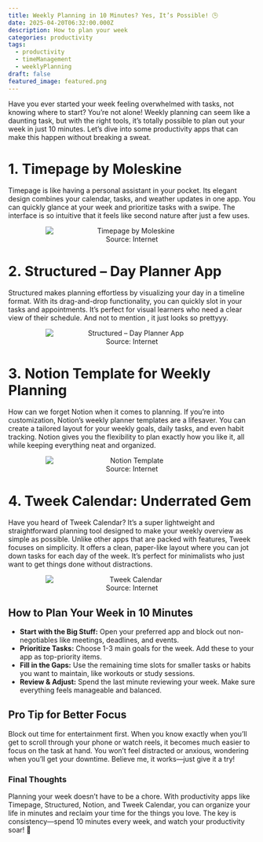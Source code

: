 ```yaml
---
title: Weekly Planning in 10 Minutes? Yes, It’s Possible! 🕒
date: 2025-04-20T06:32:00.000Z
description: How to plan your week
categories: productivity
tags:
  - productivity
  - timeManagement
  - weeklyPlanning
draft: false
featured_image: featured.png
---
```

Have you ever started your week feeling overwhelmed with tasks, not knowing where to start? You’re not alone! Weekly planning can seem like a daunting task, but with the right tools, it’s totally possible to plan out your week in just 10 minutes. Let’s dive into some productivity apps that can make this happen without breaking a sweat.

# 1. Timepage by Moleskine

Timepage is like having a personal assistant in your pocket. Its elegant design combines your calendar, tasks, and weather updates in one app. You can quickly glance at your week and prioritize tasks with a swipe. The interface is so intuitive that it feels like second nature after just a few uses.
<div style="display: flex; flex-wrap: wrap; gap: 20px; justify-content: center;">

  <div style="flex: 1 1 200px; text-align: center;">
    <img src="https://moleskinestudio.com/static/9812778788eae8ee45a641a877bc8562/fe02f/timepage_platforms_combined.png" alt="Timepage by Moleskine" style="max-width: 70%; height: auto; display: block; margin: 0 auto;" title="Source: Internet" />
    <figcaption>Source: Internet</figcaption>
  </div>

</div>

# 2. Structured – Day Planner App

Structured makes planning effortless by visualizing your day in a timeline format. With its drag-and-drop functionality, you can quickly slot in your tasks and appointments. It’s perfect for visual learners who need a clear view of their schedule. And not to mention , it just looks so prettyyy.
<div style="display: flex; flex-wrap: wrap; gap: 20px; justify-content: center;">

  <div style="flex: 1 1 200px; text-align: center;">
    <img src="https://indie.watch/content/images/2022/09/Structured---Day-Planner_image_Mac_31_d2e3_standard--1-.png" alt="Structured – Day Planner App" style="max-width: 70%; height: auto; display: block; margin: 0 auto;" title="Source: Internet" />
    <figcaption>Source: Internet</figcaption>
  </div>

</div>

# 3. Notion Template for Weekly Planning

How can we forget Notion when it comes to planning. If you’re into customization, Notion’s weekly planner templates are a lifesaver. You can create a tailored layout for your weekly goals, daily tasks, and even habit tracking. Notion gives you the flexibility to plan exactly how you like it, all while keeping everything neat and organized.
<div style="display: flex; flex-wrap: wrap; gap: 20px; justify-content: center;">

  <div style="flex: 1 1 200px; text-align: center;">
    <img src="https://s3.us-west-2.amazonaws.com/public.notion-static.com/template/3d5b0f8c-e8cb-4176-b2e5-462159916ffa/1708617786917/desktop.jpg" alt=" Notion Template" style="max-width: 70%; height: auto; display: block; margin: 0 auto;" title="Source: Internet" />
    <figcaption>Source: Internet</figcaption>
  </div>

</div>

# 4. Tweek Calendar: Underrated Gem

Have you heard of Tweek Calendar? It’s a super lightweight and straightforward planning tool designed to make your weekly overview as simple as possible. Unlike other apps that are packed with features, Tweek focuses on simplicity. It offers a clean, paper-like layout where you can jot down tasks for each day of the week. It’s perfect for minimalists who just want to get things done without distractions.
<div style="display: flex; flex-wrap: wrap; gap: 20px; justify-content: center;">

  <div style="flex: 1 1 200px; text-align: center;">
    <img src="https://storage.googleapis.com/tweek-assets/og-en.png" alt="Tweek Calendar" style="max-width: 70%; height: auto; display: block; margin: 0 auto;" title="Source: Internet" />
    <figcaption>Source: Internet</figcaption>
  </div>

</div>

## How to Plan Your Week in 10 Minutes

- **Start with the Big Stuff:** Open your preferred app and block out non-negotiables like meetings, deadlines, and events.
- **Prioritize Tasks:** Choose 1-3 main goals for the week. Add these to your app as top-priority items.
- **Fill in the Gaps:** Use the remaining time slots for smaller tasks or habits you want to maintain, like workouts or study sessions.
- **Review & Adjust:** Spend the last minute reviewing your week. Make sure everything feels manageable and balanced.

## Pro Tip for Better Focus

Block out time for entertainment first. When you know exactly when you’ll get to scroll through your phone or watch reels, it becomes much easier to focus on the task at hand. You won’t feel distracted or anxious, wondering when you’ll get your downtime. Believe me, it works—just give it a try!

### Final Thoughts

Planning your week doesn’t have to be a chore. With productivity apps like Timepage, Structured, Notion, and Tweek Calendar, you can organize your life in minutes and reclaim your time for the things you love. The key is consistency—spend 10 minutes every week, and watch your productivity soar! 🌟
